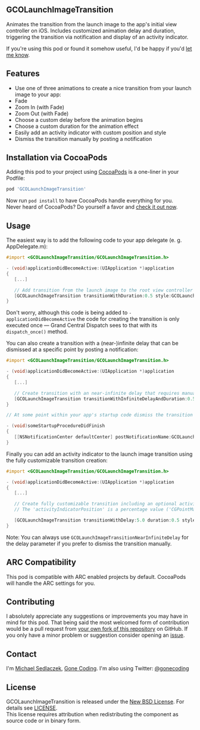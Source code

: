 ## GCOLaunchImageTransition

Animates the transition from the launch image to the app's initial view controller on iOS. Includes customized animation delay and duration, triggering the transition via notification and display of an activity indicator.

If you're using this pod or found it somehow useful, I'd be happy if you'd [let me know](mailto:michael@gonecoding.com).


## Features

- Use one of three animations to create a nice transition from your launch image to your app:
 - Fade
 - Zoom In (with Fade)
 - Zoom Out (with Fade)
- Choose a custom delay before the animation begins
- Choose a custom duration for the animation effect
- Easily add an activity indicator with custom position and style
- Dismiss the transition manually by posting a notification


## Installation via CocoaPods

Adding this pod to your project using [CocoaPods](http://cocoapods.org) is a one-liner in your Podfile:

``` ruby
pod 'GCOLaunchImageTransition'
```

Now run `pod install` to have CocoaPods handle everything for you.  
Never heard of CocoaPods? Do yourself a favor and [check it out now](http://cocoapods.org).


## Usage

The easiest way is to add the following code to your app delegate (e. g. AppDelegate.m):

```objective-c
#import <GCOLaunchImageTransition/GCOLaunchImageTransition.h>

- (void)applicationDidBecomeActive:(UIApplication *)application
{
   [...]

   // Add transition from the launch image to the root view controller's view
   [GCOLaunchImageTransition transitionWithDuration:0.5 style:GCOLaunchImageTransitionAnimationStyleZoomIn];
}
```

Don't worry, although this code is being added to `-applicationDidBecomeActive` the code for creating the transition is only executed once — Grand Central Dispatch sees to that with its `dispatch_once()` method.

You can also create a transition with a (near-)infinite delay that can be dismissed at a specific point by posting a notification:

```objective-c
#import <GCOLaunchImageTransition/GCOLaunchImageTransition.h>

- (void)applicationDidBecomeActive:(UIApplication *)application
{
   [...]

   // Create transition with an near-infinite delay that requires manual dismissal via notification
   [GCOLaunchImageTransition transitionWithInfiniteDelayAndDuration:0.5 style:GCOLaunchImageTransitionAnimationStyleFade];
}

// At some point within your app's startup code dismiss the transition by posting a notification

- (void)someStartupProcedureDidFinish
{
   [[NSNotificationCenter defaultCenter] postNotificationName:GCOLaunchImageTransitionHideNotification object:self];
}
```

Finally you can add an activity indicator to the launch image transition using the fully customizable transition creation:

```objective-c
#import <GCOLaunchImageTransition/GCOLaunchImageTransition.h>

- (void)applicationDidBecomeActive:(UIApplication *)application
{
   [...]

   // Create fully customizable transition including an optional activity indicator
   // The 'activityIndicatorPosition' is a percentage value ('CGPointMake( 0.5, 0.5 )' being the center)

   [GCOLaunchImageTransition transitionWithDelay:5.0 duration:0.5 style:GCOLaunchImageTransitionAnimationStyleZoomOut activityIndicatorPosition:CGPointMake( 0.5, 0.9 ) activityIndicatorStyle:UIActivityIndicatorViewStyleWhiteLarge];
}
```

Note: You can always use `GCOLaunchImageTransitionNearInfiniteDelay` for the delay parameter if you prefer to dismiss the transition manually. 

## ARC Compatibility

This pod is compatible with ARC enabled projects by default. CocoaPods will handle the ARC settings for you.


## Contributing 

I absolutely appreciate any suggestions or improvements you may have in mind for this pod. That being said the most welcomed form of contribution would be a pull request from [your own fork of this repository](https://help.github.com/articles/fork-a-repo) on GitHub. If you only have a minor problem or suggestion consider opening an [issue](https://github.com/gonecoding/GCOLaunchImageTransition/issues).


## Contact

I'm [Michael Sedlaczek](mailto:michael@gonecoding.com), [Gone Coding](http://gonecoding.com). I'm also using Twitter: [@gonecoding](https://twitter.com/gonecoding)


## License

GCOLaunchImageTransition is released under the [New BSD License](http://en.wikipedia.org/wiki/BSD_licenses#3-clause_license_.28.22Revised_BSD_License.22.2C_.22New_BSD_License.22.2C_or_.22Modified_BSD_License.22.29). For details see [LICENSE](https://github.com/gonecoding/GCOLaunchImageTransition/blob/master/LICENSE).  
This license requires attribution when redistributing the component as source code or in binary form.
